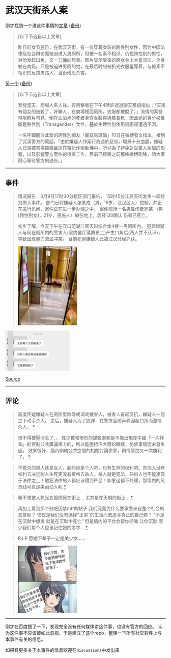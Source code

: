 # 武汉天街杀人案

<!-- 备份使用 the web archive wayback machine，大陆访问可能需要推倒墙娘 -->

刚才找到一个讲这件事情的[文章](https://kit.turbohk.cc/?p=334) ([备份](https://web.archive.org/web/20220313055519/https://kit.turbohk.cc/?p=334))

> \[以下节选自以上文章\] 
> 
> 昨日妇女节翌日，在武汉天街，有一位穿着女装的跨性别女性，因为中国法律及社会舆论而被迫进入男厕所，但被一名素不相识、仇视跨性别的男性，对他发起口角，又一刀捅向死者。图片显示受害的跨女身上大量流血、全身躺在商场。只是被迫进男厕的她，在最后时刻被扒光衣服羞辱着，与被素不相识的反跨男路人、当街残忍杀害。


[另一个](https://www.antcaijing.com/article/2260.html) ([备份](https://web.archive.org/web/20220313060019/https://www.antcaijing.com/article/2260.html))

> \[以下节选自以上文章\] 
> 
> 案發當天，商場人來人往。有目擊者在下午4時許透過聊天羣組指出：「天街有個女的被殺了，好嚇人，在商場裡面廁所，衣服都被脫了。」流傳的案發現場照片可見，倒在血泊裡的死者身穿女裝與過膝長靴，因此她的身分被推斷是跨性別（Transgender）女性，基於生理性別使用男廁卻遭遇不測。
> 
> 一名呼籲關注此案的跨性別網友「麗茲馬璐璐」10日在微博發文指出，接到了武漢警方的電話，「由於嫌疑人作案行為過於惡劣，場景十分血腥，嫌疑人已經被當場抓獲且還在審訊作案動機中，所以為了避免對受害人家屬的影響，以及影響警方案件的偵查工作，目前已經將之前那條微博刪除，請大家耐心等待警方的通告。」

---

## 事件

> 情况报告：3月9日17时30分接区部门报告，
> 15时45分江辰天街发生一起持刀伤人事件。
> 部门已将嫌疑人张某成（男，19岁，江汉区人）控制，并正在进行讯问，案件正在进一步办理之中。
> 案件现场一名男性伤者罗某 （男 [跨性别女]，21岁，恩施人）躺在地上，后经120确认
伤者已死亡。
>
> 初步了解，今天下午在汉口范湖江宸天街综合体4楼一男厕所内，
> 犯罪嫌疑人与同在厕所内的受害人(室内餐厅蒸鲜员工)产生口角后(两人并不认识)，
> 导致出现暴力流血冲突。
> 目前犯罪嫌疑人已被江汉分局抓获。
>
> <img src = "./assets/event/01.JPG" style = "width: 40%" alt = "A picture of the crime scene" />

<img alt = "A chat history mentioning that the victim is a female, indicating he/she is a transgender female" 
     src = "./assets/event/02.JPG"
     style = "width: 40%" />

[Source](https://twitter.com/TRANS_MIZUKI/status/1501802653566869504)

---

## 评论

> 高度怀疑嫌疑人在厕所里欺辱或调戏被害人，被害人奋起反抗，嫌疑人一怒之下动手杀人。
> 之后，嫌疑人为了脱罪，在警方面前声称因起口角而激情杀人。
> [\*](https://twitter.com/realtanitsuki/status/1501845242600775681?s=12)


> 怪不得被壓消息了、、
> 性少數和慘烈的謀殺案都是不能出現在中國「一片祥和」的官制公共輿論場上的，所以乾脆捂住大眾的眼睛，仿佛事情從未發生過。
> 效果很好，牆內網絡公共空間的相關討論寥寥，輿情管控又一次勝利了。
> [\*](https://twitter.com/KMarin2005/status/1501811087494156293)


> 不管杀的男人还是女人，起码她是个人吧，也有生存的权利吧。其他人没有权利去决定别人生死更没有资格去杀人。杀人就是犯法，任何人也不能凌驾于法律之上！触犯法律的人都应该得到严惩！如果这都不处理，那墙内的风景线可真是美丽动人呢
> [\*](https://twitter.com/ChiyokoKumiNeko/status/1501856544597901321)


> 我不想被人扒光衣服捅死在街上... 尤其是在天朝的街上...
> [\*](https://twitter.com/sakurazawaryoko/status/1501883154352599044?s=21)


> 再加上看到那个贴吧囚禁mtf的帖子
> 我们究竟为什么要承受来自整个社会的恶意呢？
> 仅仅是我们没有选择“正常”的生活而去追寻真正的自己嘛？
> “不是在沉默中爆发 就是在沉默中死亡”
> 但是墙内的平台会帮你闭嘴 让你沉默
> 至少我们每个人应该记住她的名字…
> [\*](https://twitter.com/Ayane014081/status/1501927387944321030)

> R.I.P 愿她下辈子一定是美少女……

> <img src="./assets/comments/01.JPG" style="width: 40%" />

---

刚才在百度搜了一下，发现完全没有任何媒体讲这件事，也没有官方的回应。
认为这件事不应该被如此忽视，于是建立了这个repo，整理一下所有社交软件上与本事件有关的信息。

如果有更多关于本事件的信息欢迎在`discussions`中发出来
